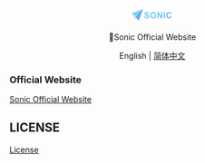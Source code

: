 <p align="center">
  <img width="80px" src="https://raw.githubusercontent.com/SonicCloudOrg/sonic-server/main/logo.png">
</p>
<p align="center">🎉Sonic Official Website</p>
<p align="center">
  <span>English |</span>
  <a href="https://github.com/SonicCloudOrg/sonic-server/blob/main/README_CN.md">  
     简体中文
  </a>
</p>

### Official Website
[Sonic Official Website](https://sonic-cloud.gitee.io)

## LICENSE

[License](LICENSE)
